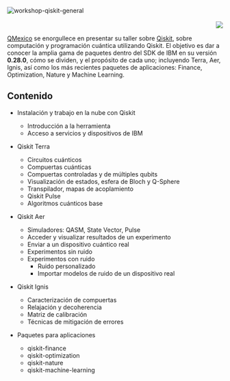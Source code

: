 ![workshop-qiskit-general](https://user-images.githubusercontent.com/1554515/126076311-0afe644a-f2eb-4691-a4f7-5cdfea9d3c72.png)
<br/><br/>
<a href="https://opensource.org/licenses/Apache-2.0"><img align="right" src="https://img.shields.io/github/license/QMexico/qmexico.github.io.svg?style=popout-square"></a>
<br/>

[QMexico](https://qmexico.org/) se enorgullece en presentar su taller sobre [Qiskit](https://qiskit.org/), sobre computación y programación cuántica utilizando Qiskit. El objetivo es dar a conocer la amplia gama de paquetes dentro del SDK de IBM en su versión **0.28.0**, cómo se dividen, y el propósito de cada uno; incluyendo Terra, Aer, Ignis, así como los más recientes paquetes de aplicaciones: Finance, Optimization, Nature y Machine Learning.


## Contenido

- Instalación y trabajo en la nube con Qiskit
  - Introducción a la herramienta
  - Acceso a servicios y dispositivos de IBM


- Qiskit Terra
  - Circuitos cuánticos
  - Compuertas cuánticas
  - Compuertas controladas y de múltiples qubits
  - Visualización de estados, esfera de Bloch y Q-Sphere
  - Transpilador, mapas de acoplamiento
  - Qiskit Pulse
  - Algoritmos cuánticos base

- Qiskit Aer
  - Simuladores: QASM, State Vector, Pulse
  - Acceder y visualizar resultados de un experimento
  - Enviar a un dispositivo cuántico real
  - Experimentos sin ruido
  - Experimentos con ruido
     - Ruido personalizado
     - Importar modelos de ruido de un dispositivo real

- Qiskit Ignis
  - Caracterización de compuertas
  - Relajación y decoherencia
  - Matriz de calibración
  - Técnicas de mitigación de errores

- Paquetes para aplicaciones
  - qiskit-finance
  - qiskit-optimization
  - qiskit-nature
  - qiskit-machine-learning
